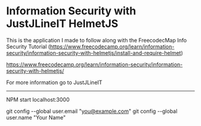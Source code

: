 # Information Security with JustJLineIT HelmetJS



This is the application I made to follow along with the FreecodecMap Info Security Tutorial (https://www.freecodecamp.org/learn/information-security/information-security-with-helmetjs/install-and-require-helmet)

https://www.freecodecamp.org/learn/information-security/information-security-with-helmetjs/


For more information go to JustJLineIT


-----------
NPM start
localhost:3000

git config --global user.email "you@example.com"
  git config --global user.name "Your Name"


